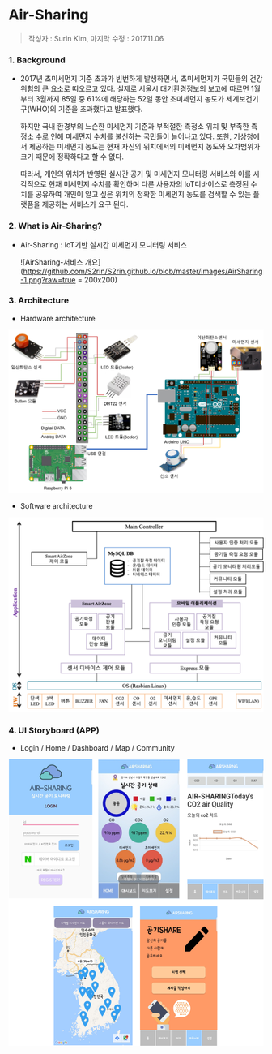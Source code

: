 # Air-Sharing
> 작성자 : Surin Kim, 마지막 수정 : 2017.11.06

### 1. Background

* 2017년 초미세먼지 기준 초과가 빈번하게 발생하면서, 초미세먼지가 국민들의 건강 위험의 큰 요소로 떠오르고 있다. 실제로 서울시 대기환경정보의 보고에 따르면 1월부터 3월까지 85일 중 61%에 해당하는 52일 동안 초미세먼지 농도가 세계보건기구(WHO)의 기준을 초과했다고 발표했다.

  하지만 국내 환경부의 느슨한 미세먼지 기준과 부적절한 측정소 위치 및 부족한 측정소 수로 인해 미세먼지 수치를 불신하는 국민들이 늘어나고 있다. 또한, 기상청에서 제공하는 미세먼지 농도는 현재 자신의 위치에서의 미세먼지 농도와 오차범위가 크기 때문에 정확하다고 할 수 없다.

  따라서, 개인의 위치가 반영된 실시간 공기 및 미세먼지 모니터링 서비스와 이를 시각적으로 현재 미세먼지 수치를 확인하며 다른 사용자의 IoT디바이스로 측정된 수치를 공유하여 개인이 알고 싶은 위치의 정확한 미세먼지 농도를 검색할 수 있는 플랫폼을 제공하는 서비스가 요구 된다.

### 2. What is Air-Sharing?

* Air-Sharing : IoT기반 실시간 미세먼지 모니터링 서비스

  ![AirSharing-서비스 개요](https://github.com/S2rin/S2rin.github.io/blob/master/images/AirSharing-1.png?raw=true = 200x200)

### 3. Architecture

* Hardware architecture

![하드웨어 구성도](https://github.com/S2rin/S2rin.github.io/blob/master/images/Architecture.jpg?raw=true)



* Software architecture

![소프트웨어 구성도](https://github.com/S2rin/S2rin.github.io/blob/master/images/softwareArchitec.png?raw=true)

### 4. UI Storyboard (APP)

* Login / Home / Dashboard / Map / Community

![애플리케이션 UI](https://github.com/S2rin/S2rin.github.io/blob/master/images/airsharing-2.png?raw=true)
